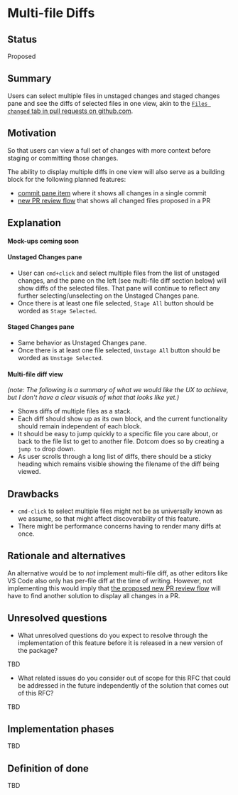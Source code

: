 # Multi-file Diffs

## Status

Proposed

## Summary

Users can select multiple files in unstaged changes and staged changes pane and see the diffs of selected files in one view, akin to the [`Files changed` tab in pull requests on github.com](https://github.com/atom/github/pull/1753/files).

## Motivation

So that users can view a full set of changes with more context before staging or committing those changes.

The ability to display multiple diffs in one view will also serve as a building block for the following planned features:
- [commit pane item](#1655) where it shows all changes in a single commit
- [new PR review flow](https://github.com/atom/github/blob/master/docs/rfcs/003-pull-request-review.md) that shows all changed files proposed in a PR


## Explanation

#### Mock-ups coming soon

#### Unstaged Changes pane
- User can `cmd+click` and select multiple files from the list of unstaged changes, and the pane on the left (see multi-file diff section below) will show diffs of the selected files. That pane will continue to reflect any further selecting/unselecting on the Unstaged Changes pane.
- Once there is at least one file selected, `Stage All` button should be worded as `Stage Selected`.

#### Staged Changes pane
- Same behavior as Unstaged Changes pane.
- Once there is at least one file selected, `Unstage All` button should be worded as `Unstage Selected`.

#### Multi-file diff view
_(note: The following is a summary of what we would like the UX to achieve, but I don't have a clear visuals of what that looks like yet.)_

- Shows diffs of multiple files as a stack.
- Each diff should show up as its own block, and the current functionality should remain independent of each block.
- It should be easy to jump quickly to a specific file you care about, or back to the file list to get to another file. Dotcom does so by creating a `jump to` drop down.
- As user scrolls through a long list of diffs, there should be a sticky heading which remains visible showing the filename of the diff being viewed.


## Drawbacks

- `cmd-click` to select multiple files might not be as universally known as we assume, so that might affect discoverability of this feature.
- There might be performance concerns having to render many diffs at once.

## Rationale and alternatives

An alternative would be to _not_ implement multi-file diff, as other editors like VS Code also only has per-file diff at the time of writing. However, not implementing this would imply that [the proposed new PR review flow](https://github.com/atom/github/blob/master/docs/rfcs/003-pull-request-review.md) will have to find another solution to display all changes in a PR.

## Unresolved questions

- What unresolved questions do you expect to resolve through the implementation of this feature before it is released in a new version of the package?

TBD

- What related issues do you consider out of scope for this RFC that could be addressed in the future independently of the solution that comes out of this RFC?

TBD

## Implementation phases
TBD

## Definition of done
TBD
